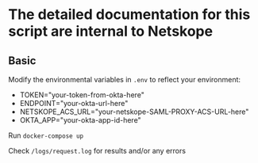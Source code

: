 # The detailed documentation for this script are internal to Netskope

## Basic

Modify the environmental variables in `.env` to reflect your environment:

- TOKEN="your-token-from-okta-here"
- ENDPOINT="your-okta-url-here"
- NETSKOPE_ACS_URL="your-netskope-SAML-PROXY-ACS-URL-here"
- OKTA_APP="your-okta-app-id-here"

Run `docker-compose up`

Check `/logs/request.log` for results and/or any errors
